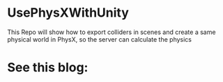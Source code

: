 # UsePhysXWithUnity
This Repo will show how to export colliders in scenes and create a same physical world in PhysX, so the server can calculate the physics

# See this blog: 